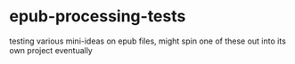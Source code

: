 # epub-processing-tests
testing various mini-ideas on epub files, might spin one of these out into its own project eventually
